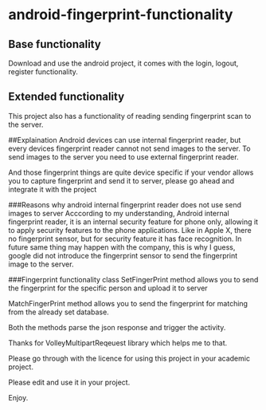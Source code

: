 # android-fingerprint-functionality
## Base functionality
Download and use the android project, it comes with the login, logout, register functionality.

## Extended functionality
This project also has a functionality of reading sending fingerprint scan to the server.

##Explaination
Android devices can use internal fingerprint reader, but every devices fingerprint reader cannot not send images to the server.
To send images to the server you need to use external fingerprint reader.

And those fingerprint things are quite device specific if your vendor allows you to capture fingerprint and send it to server,
please go ahead and integrate it with the project

###Reasons why android internal fingerprint reader does not use send images to server
Acccording to my understanding, Android internal fingerprint reader, it is an internal security feature for phone only, allowing it to apply security features to the phone applications. Like in Apple X, there no fingerprint sensor, but for security feature it has face recognition. In future same thing may happen with the company, this is why I guess, google did not introduce the fingerprint sensor to send the fingerprint image to the server.

###Fingerprint functionality class
SetFingerPrint method allows you to send the fingerprint for the specific person and upload it to server

MatchFingerPrint method allows you to send the fingerprint for matching from the already set database.

Both the methods parse the json response and trigger the activity.

Thanks for VolleyMultipartReqeuest library which helps me to that.

Please go through with the licence for using this project in your academic project.

Please edit and use it in your project.

Enjoy.
